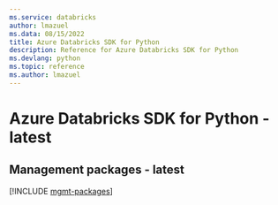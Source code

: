 ```yaml
---
ms.service: databricks
author: lmazuel
ms.data: 08/15/2022
title: Azure Databricks SDK for Python
description: Reference for Azure Databricks SDK for Python
ms.devlang: python
ms.topic: reference
ms.author: lmazuel
---
```

# Azure Databricks SDK for Python - latest

## Management packages - latest
[!INCLUDE [mgmt-packages](databricks-mgmt-index.md)]